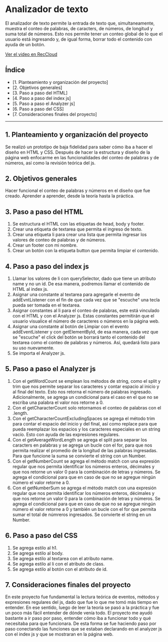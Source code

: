 # Analizador de texto
 El analizador de texto permite la entrada de texto que, simultaneamente, muestra el conteo de palabras, de caracters, de números, de longitud y suma total de números. Esto nos permite tener un conteo global de lo que el usuario está ingresando y, de igual forma, borrar todo el contenido con ayuda de un botón. 

[Ver el video en RecCloud](https://reccloud.com/es/u/4jmscwm)

## Índice

* [1. Planteamiento y organización del proyecto]
* [2. Objetivos generales]
* [3. Paso a paso del HTML]
* [4. Paso a paso del index js]
* [5. Paso a paso el Analyzer js]
* [6. Paso a paso del CSS]
* [7. Consideraciones finales del proyecto]

***

## 1. Planteamiento y organización del proyecto

Se realizó un prototipo de baja fidelidad para saber cómo iba a hacer el diseño en HTML y CSS. Después de hacer la estructura y diseño de la página web enfocarme en las funcionalidades del conteo de palabras y de números, así como la revisión teórica del js.

## 2. Objetivos generales
Hacer funcional el conteo de palabras y números en el diseño que fue creado. 
Aprender a aprender, desde la teoría hasta la práctica. 

## 3. Paso a paso del HTML
1. Se estructura el HTML con las etiquetas de head, body y footer.
2. Crear una etiqueta de textarea que permita el ingreso de texto.
3. Crear una etiqueta li para crear una lista que permita ingresar los valores de conteo de palabras y de números.
4. Crear un footer con mi nombre.
5. Crear un botón con la etiqueta button que permita limpiar el contenido.

## 4. Paso a paso del index js
1. Llamar los valores de li con querySelector, dado que tiene un atributo name y no un id. De esa manera, podremos llamar el contenido de HTML al index js.
2. Asignar una constante al textarea para agregarle el evento de addEvntListener con el fin de que cada vez que se "escuche" una tecla pueda ser tomada en el textarea.
3. Asignar constantes al li para el conteo de palabras, este está vinculado con el HTML y con el Analyzer js. Estas constantes permitirán que el usuario visualice el número de caracteres o números en la página web. 
4. Asignar una constante al botón de Limpiar con el evento addEventListener y con getElementById, de esa manera, cada vez que se "escuche" el click del botón se borrará tanto el contenido del textarea como el conteo de palabras y números. Así, quedará listo para su uso nuevamente. 
5. Se importa el Analyzer js.

## 5. Paso a paso el Analyzer js
1. Con el getWordCount se emplean los métodos de string, como el split y trim que nos permite separar los caracteres y contar espacio al inicio y al final del texto. Esto nos retorna el número de palabras ingresado. Adicionalmente, se agrega un condicional para el caso en el que no se escriba una palabra el valor nos retorne a 0.
2. Con el getCharacterCount solo retornamos el conteo de palabras con el .length.
3. Con el getCharacterCountExcludingSpaces se agrega el método trim para contar el espacio del inicio y del final, así como replace para que pueda reemplazar los espacios y los caracteres especiales en un string vacío. Esto con ayuda de las expresiones regulares. 
4. Con el getAverageWordLength se agrega el split para separar los caracters en palabras y se agrega un bucle con el for, para que nos permita realizar el promedio de la longitud de las palabras ingresadas. Para que funcione la suma se convierte el string con un Number. 
5. Con el getNumberCount se agrega el método match con una expresión regular que nos permita identificar los números enteros, décimales y que nos retorne un valor 0 para la combinación de letras y números. Se agrega el condicional para que en caso de que no se agregue ningún número el valor retorne a 0.
6. Con el getNumberSum se agrega el método match con una expresión regular que nos permita identificar los números enteros, décimales y que nos retorne un valor 0 para la combinación de letras y números. Se agrega el condicional para que en caso de que no se agregue ningún número el valor retorne a 0 y también un bucle con el for que permita sumar el total de númreros ingresados. Se convierte el string en un Number. 

## 6. Paso a paso del CSS
1. Se agrega estilo al h1.
2. Se agrega estilo al body.
3. Se agrega estilo al textarea con el atributo name.
4. Se agrega estilo al li con el atributo de class.
5. Se agrega estilo al botón con el atributo de id.

## 7. Consideraciones finales del proyecto
En este proyecto fue fundamental la lectura teórica de eventos, métodos y expresiones regulares del js, dado que fue lo que me tomó más tiempo en entender. En ese sentido, luego de leer la teoría se pasó a la práctica y fue un poco más fácil entender de dónde venía todo. 
El proyecto me ayudó bastante a ir paso por paso, entender cómo iba a funcionar todo y qué necesitaba para que funcionara. De esta forma se fue haciendo paso por paso conectando las funciones que se estaban declarando en el analyzer js con el index js y que se mostraran en la página web. 
